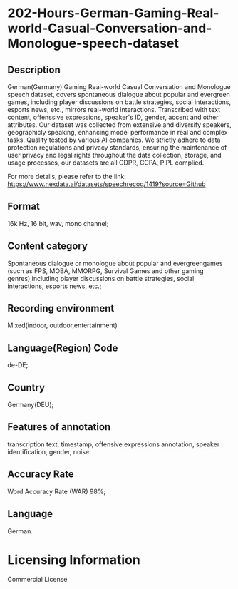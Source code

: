 # 202-Hours-German-Gaming-Real-world-Casual-Conversation-and-Monologue-speech-dataset

## Description
German(Germany) Gaming Real-world Casual Conversation and Monologue speech dataset, covers spontaneous dialogue about popular and evergreen games, including player discussions on battle strategies, social interactions, esports news, etc., mirrors real-world interactions. Transcribed with text content, offenssive expressions, speaker's ID, gender, accent and other attributes. Our dataset was collected from extensive and diversify speakers, geographicly speaking, enhancing model performance in real and complex tasks. Quality tested by various AI companies. We strictly adhere to data protection regulations and privacy standards, ensuring the maintenance of user privacy and legal rights throughout the data collection, storage, and usage processes, our datasets are all GDPR, CCPA, PIPL complied.

For more details, please refer to the link: https://www.nexdata.ai/datasets/speechrecog/1419?source=Github


## Format
16k Hz, 16 bit, wav, mono channel;
## Content category
Spontaneous dialogue or monologue about popular and evergreengames (such as FPS, MOBA, MMORPG, Survival Games and other gaming genres),including player discussions on battle strategies, social interactions, esports news, etc.;
## Recording environment
Mixed(indoor, outdoor,entertainment)
## Language(Region) Code
de-DE;
## Country
Germany(DEU);
## Features of annotation
transcription text, timestamp, offensive expressions annotation, speaker identification, gender, noise
## Accuracy Rate
Word Accuracy Rate (WAR) 98%;
## Language
German.
# Licensing Information
Commercial License
